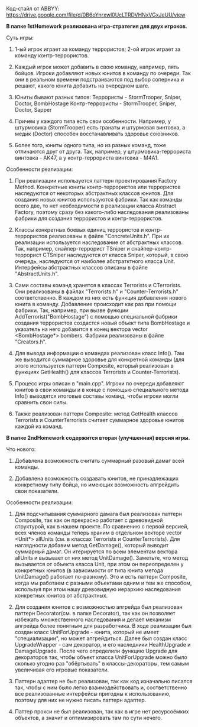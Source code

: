Код-стайл от ABBYY: https://drive.google.com/file/d/0B6oYnrxwl0UcLTRDVHNxVGxJeUU/view

<b> В папке 1stHomework реализована игра-стратегия для двух игроков. </b>

Суть игры:
1) 1-ый игрок играет за команду террористов; 2-ой игрок играет за команду контр-террористов.

2) Каждый игрок может добавить в свою команду, например, пять бойцов. Игроки добавляют новых юнитов в команду по очереди. Так они в реальном времени подстраиваются под выбор соперника и решают, какого юнита добавить на очередном шаге.

3) Юниты бывают разных типов:
Террористы - StormTrooper, Sniper, Doctor, BombHostage
Контр-террористы - StormTrooper, Sniper, Doctor, Sapper

4) Причем у каждого типа есть свои особенности. Например, у штурмовика (StormTrooper) есть гранаты и штурмовая винтовка, а медик (Doctor) способен восстанавливать здоровье союзников.

5) Более того, юниты одного типа, но из разных команд, тоже отличаются друг от друга. Так, например, у штурмовика-террориста винтовка - АК47, а у контр-террориста винтовка - M4A1.

Особенности реализации:
1) При реализации используется паттерн проектирования Factory Method. Конкретные юниты контр-террористов или террористов наследуются от некоторых абстрактных классов юнитов. Для создания новых юнитов используются фабрики. Так как команды всего две, то нет необходимости в реализации класса Abstract Factory, поэтому сразу без какого-либо наследования реализованы фабрики для создания террористов и контр-террористов.

2) Классы конкретных боевых единиц террористов и контр-террористов реализованы в файле "ConcreteUnits.h". При их реализации используется наследование от абстрактных классов. Так, например, снайпер-террорист TSniper и снайпер-контр-террорист CTSniper наследуются от класса Sniper, который, в свою очередь, наследуются от наиболее абстратктного класса Unit. Интерфейсы абстрактных классов описаны в файле "AbstractUnits.h".

3) Сами составы команд хранятся в классах Terrorists и CTerrorists. Они реализованы в файлах "Terrorists.h" и "Counter-Terrorists.h" соответственно. В каждом из них есть функция добавления нового юнита в команду. Добавление происходит как раз при помощи фабрики. Так, например, при вызве функции AddTerrorist("BombHostage") с помощью специальной фабрики создания террористов создастся новый объект типа BombHostage и указатель на него добавится в конец вектора vector <BombHostage*> bombers. Фабрики реализованы в файле "Creators.h".

4) Для вывода информации о командах реализован класс Info(). Там же выводится суммарное здоровье для конкретной команды (для этого используется паттерн Composite, который реализован в функциях GetHealth() для классов Terrorists и Counter-Terrorists).

5) Процесс игры описан в "main.cpp". Игроки по очереди добавляют юнитов в свои команды и в конце с помощью специального метода Info() выводятся итоговые составы команд, чтобы игроки могли сравнить свои силы.

6) Также реализован паттерн Composite: метод GetHealth классов Terrorists и CounterTerrorists считает суммарное здоровье юнитов каждой из команд.



<b> В папке 2ndHomework содержится вторая (улучшенная) версия игры. </b>

Что нового:
1) Добавлена возможность считать суммарный разовый дамаг всей команды.

2) Добавлена возможность создавать юнитов, не принадлежащих конкретному типу бойца, но имеющих возможность апгрейдить свои показатели.

Особенности реализации:
1) Для подсчитывания суммарного дамага был реализован паттерн Composite, так как он прекрасно работает с древовидной структурой, как в нашем проекте. По сравнению с первой версией, всех членов команды теперь храним в отдельном векторе vector <Unit*> allUnits (см. в классах Terrorists и CounterTerrorists). Для наглядности добавим метод GetDamage(), который выводит суммарный дамаг. Он итерируется по всем элементам вектора allUnits и вызывает от них метод UnitDamage(). Заметьте, что метод вызывается от объекта класса Unit, при этом он переопределен у конкретных юнитов (в зависимости от типа юнита метода UnitDamage() работает по-разному). Это и есть паттерн Composite, когда мы работаем с разными объектами одним и тем же способом, используя при этом нашу древовидную иерархию наследования конкретных юнитов от абстрактных.

2) Для создания юнитов с возможностью апгрейда был реализован паттерн Decorator(см. в папке Decorator), так как он позволяет избежать множественного наследования и делает механизм апгрейда более понятным для разработчика. В ходе реализации был создан класс UnitForUpgrade - юнита, который не имеет "специализации", но может апгрейдиться. Далее был создан класс UpgradeWrapper - сам декоратор, и его наследники HealthUpgrade и DamageUpgrade. После чего определили функцию Upgrade для декораторов так, чтобы объект класса UnitForUpgrade можно было сколько угодно раз "обёртывать" в классы-декораторы, тем самым увеличивая его игровые показатели.

3) Паттерн адаптер не был реализован, так как код изначально писался так, чтобы с ним было легко взаимодействовать и, соответственно все реализованные интерфейсы пригодны к использованию, поэтому для них не нужно писать паттерн адаптер.

4) Паттер прокси не был реализован, так как в игре нет ресурсоёмких объектов, а значит и оптимизировать там по сути нечего.